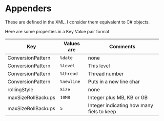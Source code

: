 # Appenders
These are defined in the XML. I consider them equivalent to C# objects.


Here are some properties in a Key Value pair format




 Key						| Values are	|Comments
 ------------				|-------------	|-------------
 ConversionPattern			|```%date```	| none
 ConversionPattern			|```%level```	| This level 
 ConversionPattern			|```%thread```	| Thread number
 ConversionPattern			|```%newline```| Puts in a new line char
 rollingStyle				|```Size```		| none
 maxSizeRollBackups			|```10MB```		| Integer plus MB, KB or GB
 maxSizeRollBackups			|```5```		| Integer indicating how many fiels to keep 
 
